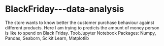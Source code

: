 # BlackFriday---data-analysis
The store wants to know better the customer purchase behaviour against different products.
Here I am trying to predicts the amount of money person is like to spend on Black Friday.
Tool:Jupyter Notebook
Packages: Numpy, Pandas, Seaborn, Scikit Learn, Matplotlib
